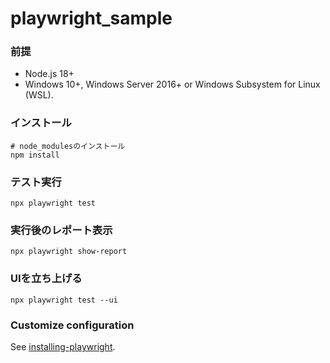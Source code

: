 # playwright_sample

### 前提
- Node.js 18+
- Windows 10+, Windows Server 2016+ or Windows Subsystem for Linux (WSL).

### インストール

```
# node_modulesのインストール
npm install
```

### テスト実行

```
npx playwright test
```

### 実行後のレポート表示

```
npx playwright show-report
```

### UIを立ち上げる

```
npx playwright test --ui
```

### Customize configuration

See [installing-playwright](https://playwright.dev/docs/intro#installing-playwright).
